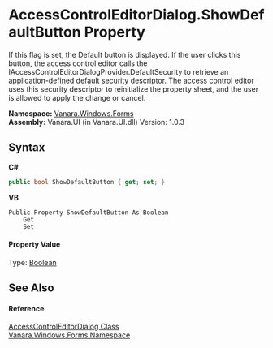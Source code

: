 # AccessControlEditorDialog.ShowDefaultButton Property 
 

If this flag is set, the Default button is displayed. If the user clicks this button, the access control editor calls the IAccessControlEditorDialogProvider.DefaultSecurity to retrieve an application-defined default security descriptor. The access control editor uses this security descriptor to reinitialize the property sheet, and the user is allowed to apply the change or cancel.

**Namespace:**&nbsp;<a href="c580cf52-4028-70db-28d0-f9b1abc03861">Vanara.Windows.Forms</a><br />**Assembly:**&nbsp;Vanara.UI (in Vanara.UI.dll) Version: 1.0.3

## Syntax

**C#**<br />
``` C#
public bool ShowDefaultButton { get; set; }
```

**VB**<br />
``` VB
Public Property ShowDefaultButton As Boolean
	Get
	Set
```


#### Property Value
Type: <a href="http://msdn2.microsoft.com/en-us/library/a28wyd50" target="_blank">Boolean</a>

## See Also


#### Reference
<a href="050b03d3-dac8-f9da-5561-d0b211f945f0">AccessControlEditorDialog Class</a><br /><a href="c580cf52-4028-70db-28d0-f9b1abc03861">Vanara.Windows.Forms Namespace</a><br />